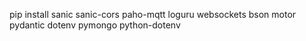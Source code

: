 pip install sanic sanic-cors paho-mqtt loguru websockets bson motor pydantic dotenv pymongo python-dotenv